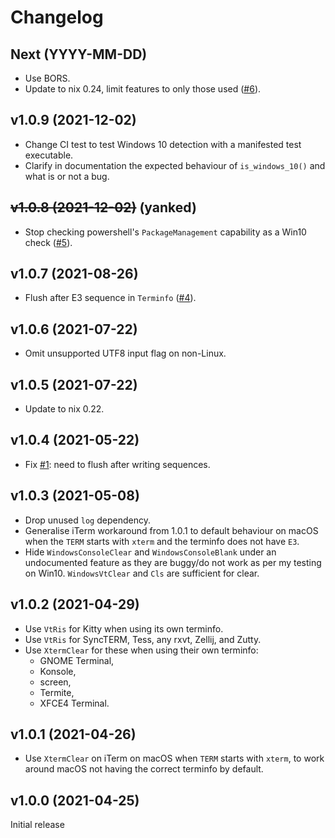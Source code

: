 # Changelog

## Next (YYYY-MM-DD)

- Use BORS.
- Update to nix 0.24, limit features to only those used ([#6](https://github.com/watchexec/clearscreen/pull/6)).

## v1.0.9 (2021-12-02)

- Change CI test to test Windows 10 detection with a manifested test executable.
- Clarify in documentation the expected behaviour of `is_windows_10()` and what is or not a bug.

## ~~v1.0.8 (2021-12-02)~~ (yanked)

- Stop checking powershell's `PackageManagement` capability as a Win10 check
  ([#5](https://github.com/watchexec/clearscreen/issues/5)).

## v1.0.7 (2021-08-26)

- Flush after E3 sequence in `Terminfo` ([#4](https://github.com/watchexec/clearscreen/issues/4)).

## v1.0.6 (2021-07-22)

- Omit unsupported UTF8 input flag on non-Linux.

## v1.0.5 (2021-07-22)

- Update to nix 0.22.

## v1.0.4 (2021-05-22)

- Fix [#1](https://github.com/watchexec/clearscreen/issues/1): need to flush after writing sequences.

## v1.0.3 (2021-05-08)

- Drop unused `log` dependency.
- Generalise iTerm workaround from 1.0.1 to default behaviour on macOS when the `TERM` starts with
  `xterm` and the terminfo does not have `E3`.
- Hide `WindowsConsoleClear` and `WindowsConsoleBlank` under an undocumented feature as they are
  buggy/do not work as per my testing on Win10. `WindowsVtClear` and `Cls` are sufficient for clear.

## v1.0.2 (2021-04-29)

- Use `VtRis` for Kitty when using its own terminfo.
- Use `VtRis` for SyncTERM, Tess, any rxvt, Zellij, and Zutty.
- Use `XtermClear` for these when using their own terminfo:
  - GNOME Terminal,
  - Konsole,
  - screen,
  - Termite,
  - XFCE4 Terminal.

## v1.0.1 (2021-04-26)

- Use `XtermClear` on iTerm on macOS when `TERM` starts with `xterm`, to work around macOS not
  having the correct terminfo by default.

## v1.0.0 (2021-04-25)

Initial release
